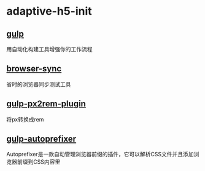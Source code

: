 # adaptive-h5-init

## [gulp](https://gulpjs.com/)
用自动化构建工具增强你的工作流程

## [browser-sync](http://www.browsersync.cn/)
省时的浏览器同步测试工具

## [gulp-px2rem-plugin](https://github.com/nilhave/gulp-px2rem-plugin)
将px转换成rem


## [gulp-autoprefixer](https://github.com/sindresorhus/gulp-autoprefixer)
Autoprefixer是一款自动管理浏览器前缀的插件，它可以解析CSS文件并且添加浏览器前缀到CSS内容里

